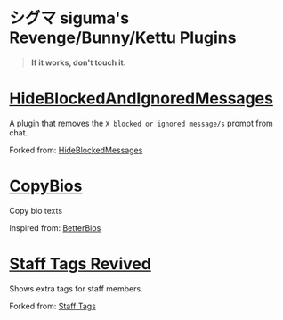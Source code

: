 # シグマ siguma's Revenge/Bunny/Kettu Plugins

>**If it works, don't touch it.**

# [HideBlockedAndIgnoredMessages](https://shipwr3ckd.github.io/revengeplugin/HideBlockedAndIgnoredMessages/)

A plugin that removes the `X blocked or ignored message/s` prompt from chat.

Forked from: [HideBlockedMessages](https://zykrah.github.io/vendetta-plugins/HideBlockedMessages)

# [CopyBios](https://shipwr3ckd.github.io/revengeplugin/CopyBios/)

Copy bio texts

Inspired from: [BetterBios](https://vd-plugins.github.io/proxy/vendicated.github.io/its-called-vendetta-cause-its-owned-by-ven-plugins/ClickableBioLinks/)

# [Staff Tags Revived](https://shipwr3ckd.github.io/revengeplugin/staff-tags-Revived/)

Shows extra tags for staff members.

Forked from: [Staff Tags](https://fierdetta.github.io/staff-tags/)
